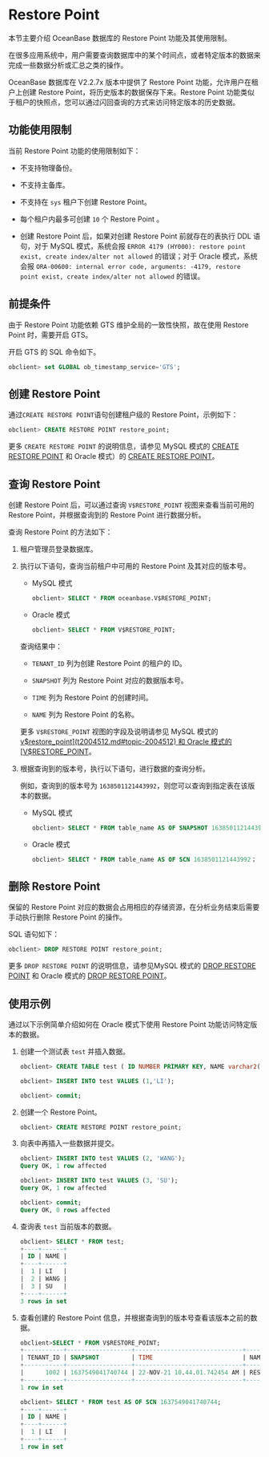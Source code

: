 Restore Point 
==================================

本节主要介绍 OceanBase 数据库的 Restore Point 功能及其使用限制。

在很多应用系统中，用户需要查询数据库中的某个时间点，或者特定版本的数据来完成一些数据分析或汇总之类的操作。

OceanBase 数据库在 V2.2.7x 版本中提供了 Restore Point 功能，允许用户在租户上创建 Restore Point，将历史版本的数据保存下来。Restore Point 功能类似于租户的快照点，您可以通过闪回查询的方式来访问特定版本的历史数据。

功能使用限制 
---------------------------

当前 Restore Point 功能的使用限制如下：

* 不支持物理备份。

  

* 不支持主备库。

  

* 不支持在 `sys` 租户下创建 Restore Point。

  

* 每个租户内最多可创建 `10` 个 Restore Point 。

  

* 创建 Restore Point 后，如果对创建 Restore Point 前就存在的表执行 DDL 语句，对于 MySQL 模式，系统会报 `ERROR 4179 (HY000): restore point exist, create index/alter not allowed` 的错误；对于 Oracle 模式，系统会报 `ORA-00600: internal error code, arguments: -4179, restore point exist, create index/alter not allowed` 的错误。

  




前提条件 
-------------------------

由于 Restore Point 功能依赖 GTS 维护全局的一致性快照，故在使用 Restore Point 时，需要开启 GTS。

开启 GTS 的 SQL 命令如下。

```sql
obclient> set GLOBAL ob_timestamp_service='GTS';
```



创建 Restore Point 
-------------------------------------

通过` CREATE RESTORE POINT `语句创建租户级的 Restore Point，示例如下：

```sql
obclient> CREATE RESTORE POINT restore_point;
```



更多 `CREATE RESTORE POINT` 的说明信息，请参见 MySQL 模式的 [CREATE RESTORE POINT](../../../10.sql-reference-mysql-mode/6.sql-statement/19.create-restore-point.md) 和 Oracle 模式）的 [CREATE RESTORE POINT](../../../4.development-guide-refactoring-1/5.sql-syntax/3.common-tenant-oracle-mode/9.sql-statement-1/1.DDL-1/20.create-restore-point-3.md)。

查询 Restore Point 
-------------------------------------

创建 Restore Point 后，可以通过查询 `V$RESTORE_POINT` 视图来查看当前可用的 Restore Point，并根据查询到的 Restore Point 进行数据分析。

查询 Restore Point 的方法如下：

1. 租户管理员登录数据库。

   

2. 执行以下语句，查询当前租户中可用的 Restore Point 及其对应的版本号。

   * MySQL 模式

     ```sql
     obclient> SELECT * FROM oceanbase.V$RESTORE_POINT;
     ```

     
   
   * Oracle 模式

     ```sql
     obclient> SELECT * FROM V$RESTORE_POINT;
     ```

     
   

   

   查询结果中：
   * `TENANT_ID` 列为创建 Restore Point 的租户的 ID。

     
   
   * `SNAPSHOT` 列为 Restore Point 对应的数据版本号。

     
   
   * `TIME` 列为 Restore Point 的创建时间。

     
   
   * `NAME` 列为 Restore Point 的名称。

     
   

   

   更多 `V$RESTORE_POINT` 视图的字段及说明请参见 MySQL 模式的 [v$restore_point](t2004512.md#topic-2004512) 和 Oracle 模式的 [V$RESTORE_POINT](t2004716.md#topic-2004716)。
   

3. 根据查询到的版本号，执行以下语句，进行数据的查询分析。

   例如，查询到的版本号为 `1638501121443992`，则您可以查询到指定表在该版本的数据。
   * MySQL 模式

     ```sql
     obclient> SELECT * FROM table_name AS OF SNAPSHOT 1638501121443992;
     ```

     
   
   * Oracle 模式

     ```sql
     obclient> SELECT * FROM table_name AS OF SCN 1638501121443992；
     ```

     
   

   




删除 Restore Point 
-------------------------------------

保留的 Restore Point 对应的数据会占用相应的存储资源，在分析业务结束后需要手动执行删除 Restore Point 的操作。

SQL 语句如下：

```sql
obclient> DROP RESTORE POINT restore_point;
```



更多 `DROP RESTORE POINT` 的说明信息，请参见MySQL 模式的 [DROP RESTORE POINT](../../../10.sql-reference-mysql-mode/6.sql-statement/34.create-restore-point-2.md) 和 Oracle 模式的 [DROP RESTORE POINT](../../../4.development-guide-refactoring-1/5.sql-syntax/3.common-tenant-oracle-mode/9.sql-statement-1/1.DDL-1/35.drop-restore-point-1.md)。

使用示例 
-------------------------

通过以下示例简单介绍如何在 Oracle 模式下使用 Restore Point 功能访问特定版本的数据。

1. 创建一个测试表 `test` 并插入数据。

   ```sql
   obclient> CREATE TABLE test ( ID NUMBER PRIMARY KEY, NAME varchar2(20));
   
   obclient> INSERT INTO test VALUES (1,'LI');
   
   obclient> commit;
   ```

   

2. 创建一个 Restore Point。

   ```sql
   obclient> CREATE RESTORE POINT restore_point;
   ```

   

3. 向表中再插入一些数据并提交。

   ```sql
   obclient> INSERT INTO test VALUES (2, 'WANG');
   Query OK, 1 row affected
   
   obclient> INSERT INTO test VALUES (3, 'SU');
   Query OK, 1 row affected
   
   obclient> commit;
   Query OK, 0 rows affected
   ```

   

4. 查询表 `test` 当前版本的数据。

   ```sql
   obclient> SELECT * FROM test;
   +----+------+
   | ID | NAME |
   +----+------+
   |  1 | LI   |
   |  2 | WANG |
   |  3 | SU   |
   +----+------+
   3 rows in set
   ```

   

5. 查看创建的 Restore Point 信息，并根据查询到的版本号查看该版本之前的数据。

   ```sql
   obclient>SELECT * FROM V$RESTORE_POINT;
   +-----------+------------------+------------------------------+---------------+
   | TENANT_ID | SNAPSHOT         | TIME                         | NAME          |
   +-----------+------------------+------------------------------+---------------+
   |      1002 | 1637549041740744 | 22-NOV-21 10.44.01.742454 AM | RESTORE_POINT |
   +-----------+------------------+------------------------------+---------------+
   1 row in set
   
   obclient> SELECT * FROM test AS OF SCN 1637549041740744;
   +----+------+
   | ID | NAME |
   +----+------+
   |  1 | LI   |
   +----+------+
   1 row in set
   ```

   



